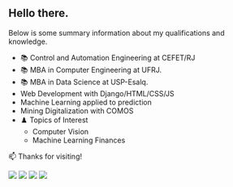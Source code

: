 Hello there. 
-----------------------------------
Below is some summary information about my qualifications and knowledge.
<head>
  <link rel="stylesheet" href="https://cdnjs.cloudflare.com/ajax/libs/font-awesome/6.0.0-beta3/css/all.min.css">
</head>

<div>
  <ul>
    <li> 📚  Control and Automation Engineering at CEFET/RJ </li>
    <li> 📚  MBA in Computer Engineering at UFRJ. </li>
    <li> 📚  MBA in Data Science at USP-Esalq. </li>
 
   <li> <i class="fa-solid fa-briefcase"></i>  Web Development with Django/HTML/CSS/JS </li>
   <li> <i class="fa-solid fa-briefcase"></i>  Machine Learning applied to prediction </li>
   <li> <i class="fa-solid fa-briefcase"></i>  Mining Digitalization with COMOS </li>

   <li> ♟️ Topics of Interest 
      <ul>        
         <li>  Computer Vision </li>
         <li>  Machine Learning Finances </li>         
      </ul>
    </li>
</div>
  
📫 Thanks for visiting!
   
<div> 
  <a href="https://instagram.com/leonardo.antunes.54" target="_blank"><img src="https://img.shields.io/badge/-Instagram-%23E4405F?style=for-the-badge&logo=instagram&logoColor=white" target="_blank"></a>
  <a href = "mailto:antunesleonardo12@gmail.com"><img src="https://img.shields.io/badge/-Gmail-%23333?style=for-the-badge&logo=gmail&logoColor=white" target="_blank"></a>
  <a href="https://www.linkedin.com/in/leonardo-antunes-dos-santos-b37372a7" target="_blank"><img src="https://img.shields.io/badge/-LinkedIn-%230077B5?style=for-the-badge&logo=linkedin&logoColor=white" target="_blank"></a>  
   <a href="https://api.whatsapp.com/send?phone=+55021997007066" target="_blank"><img src="https://img.shields.io/badge/WhatsApp-25D366?style=for-the-badge&logo=whatsapp&logoColor=white" target="_blank"></a>   
</div>  
  
